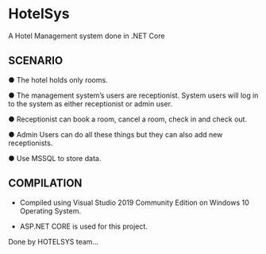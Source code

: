 # HotelSys
A Hotel Management system done in .NET Core

## SCENARIO

● The hotel holds only rooms.

● The management system’s users are receptionist. System
users will log in to the system as either receptionist or admin user.

● Receptionist can book a room, cancel a room, check in and check out.

● Admin Users can do all these things but they can also add new receptionists.

● Use MSSQL to store data.

## COMPILATION

- Compiled using Visual Studio 2019 Community Edition on Windows 10 Operating System.

- ASP.NET CORE is used for this project.

Done by HOTELSYS team...
